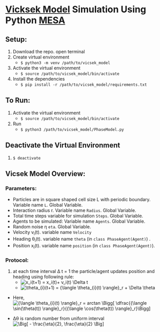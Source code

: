 # [Vicksek Model](https://arxiv.org/abs/cond-mat/0611743) Simulation Using Python [MESA](https://mesa.readthedocs.io/en/latest/)

## Setup:
1. Download the repo. open terminal
2. Create virtual environment
    - `$ python3 -m venv /path/to/vicsek_model`
3. Activate the virtual environment
    - `$ source /path/to/vicsek_model/bin/activate`
4. Install the dependencies
    - `$ pip install -r /path/to/vicsek_model/requirements.txt`

## To Run:
1. Activate the virtual environment
    - `$ source /path/to/vicsek_model/bin/activate`
2. Run
    - `$ python3 /path/to/vicsek_model/PhaseModel.py`

## Deactivate the Virtual Environment
1. `$ deactivate`

## Vicsek Model Overview:

### Parameters:
- Particles are in square shaped cell size L with periodic boundary. Variable name `L`. Global Variable.
-  Interaction radius r. Variable name `Radius`. Global Variable.
-  Total time steps variable for simulation `Steps`. Global Variable.
-  Agents to be simulated: Variable name `Agents`. Global Variable.
-  Random noise &eta; `eta`. Global Variable.
-  Velocity v<sub>i</sub>(t). variable name `Velocity`
-  Heading &theta;<sub>i</sub>(t). variable name `theta` (in `class PhaseAgent(Agent)`) .
-  Position x<sub>i</sub>(t). variable name `position` (in `class PhaseAgent(Agent)`).

### Protocol:
1. at each time interval &Delta; t = 1 the particle/agent updates position and heading using following rule:
    - <img src="https://latex.codecogs.com/svg.image?x_i(t&plus;1)&space;=&space;x_i(t)&plus;&space;v_i(t)&space;\Delta&space;t" title="x_i(t+1) = x_i(t)+ v_i(t) \Delta t" />
    - <img src="https://latex.codecogs.com/svg.image?\theta_{i}(t&plus;1)&space;=&space;{\langle&space;\theta_{i}(t)&space;\rangle}_r&space;&plus;&space;\Delta&space;\theta" title="\theta_{i}(t+1) = {\langle \theta_{i}(t) \rangle}_r + \Delta \theta" />
- Here,  
        <img src="https://latex.codecogs.com/svg.image?{\langle&space;\theta_{i}(t)&space;\rangle}_r&space;=&space;arctan&space;\Bigg[&space;\dfrac{{\langle&space;\sin(\theta(t))&space;\rangle}_r}{{\langle&space;\cos(\theta(t))&space;\rangle}_r}\Bigg]" title="{\langle \theta_{i}(t) \rangle}_r = arctan \Bigg[ \dfrac{{\langle \sin(\theta(t)) \rangle}_r}{{\langle \cos(\theta(t)) \rangle}_r}\Bigg]" />
        
 - &Delta;&theta; is random number from uniform interval <img src="https://latex.codecogs.com/svg.image?\Big[&space;-&space;\frac{\eta}{2},&space;\frac{\eta}{2}&space;\Big]" title="\Big[ - \frac{\eta}{2}, \frac{\eta}{2} \Big]" />

   
